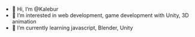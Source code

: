 - 👋 Hi, I’m @Kalebur
- 👀 I’m interested in web development, game development with Unity, 3D animation
- 🌱 I’m currently learning javascript, Blender, Unity

<!---
Kalebur/Kalebur is a ✨ special ✨ repository because its `README.md` (this file) appears on your GitHub profile.
You can click the Preview link to take a look at your changes.
--->
